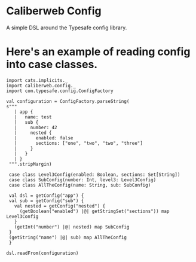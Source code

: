 # Caliberweb Config

A simple DSL around the Typesafe config library.

# Here's an example of reading config into case classes.

```tut:silent
import cats.implicits._
import caliberweb.config._
import com.typesafe.config.ConfigFactory

val configuration = ConfigFactory.parseString(
s"""
   | app {
   |   name: test
   |   sub {
   |     number: 42
   |     nested {
   |       enabled: false
   |       sections: ["one", "two", "two", "three"]
   |     }
   |   }
   | }
 """.stripMargin)

 case class Level3Config(enabled: Boolean, sections: Set[String])
 case class SubConfig(number: Int, level3: Level3Config)
 case class AllTheConfig(name: String, sub: SubConfig)

 val dsl = getConfig("app") {
 val sub = getConfig("sub") {
   val nested = getConfig("nested") {
     (getBoolean("enabled") |@| getStringSet("sections")) map Level3Config
   }
   (getInt("number") |@| nested) map SubConfig
 }
 (getString("name") |@| sub) map AllTheConfig
 }

```

```tut
dsl.readFrom(configuration)
```